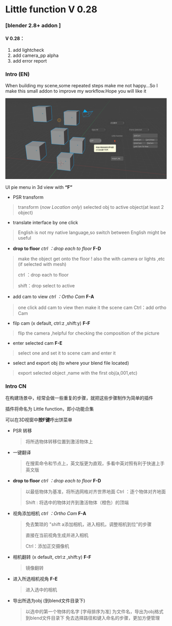 # Little function V 0.28

### [blender 2.8+ addon ]

#### V 0.28：

1. add lightcheck
2. add camera_pp alpha
3. add error report

### Intro (EN)

When building my scene,some repeated steps make me not happy…So I make this small addon to improve my workflow.Hope you will like it

![image-20200703180939060](image/image-20200703180939060.png)



UI pie menu in 3d view with **“F”**

+ PSR transform

> transform (*now Location only*) selected obj to active object(at least 2 object)

+ translate interface by one click

> English is not my native language,so switch between English might be useful

+ **drop to floor** *ctrl ：drop each to floor* **F-D**

> make the object get onto the floor ! also the with camera or lights ,etc (if selected with mesh)
>
> ctrl ：drop each to floor
>
> shift：drop select to active

+ add cam to view *ctrl ：Ortho Cam* **F-A**

> one click add cam to view
> then make it the scene cam
> Ctrl：add ortho Cam 

+ filp cam (x default, ctrl:z ,shift:y) **F-F**

> flip the camera ,helpful for checking the composition of the picture

+ enter selected cam **F-E**

> select one and set it to scene cam and enter it

+ select and export obj (to where your blend file located)

> export selected object ,name with the first obj(a,001,etc)



### Intro CN

在构建场景中，经常会做一些重复的步骤，就把这些步骤制作为简单的插件

插件将命名为 Little function，即小功能合集

可以在3D视窗中**按F键**呼出饼菜单

+ PSR 转移

    > 将所选物体转移位置到激活物体上

+ 一键翻译

    > 在搜索命令和节点上，英文版更为直观，多看中英对照有利于快速上手英文版

+ **drop to floor** *ctrl ：drop each to floor*  **F-D**

    > 以最低物体为基准，将所选网格对齐世界地面
    > Ctrl ：逐个物体对齐地面
    >
    > Shift : 将选中的物体对齐到激活物体（橙色）的顶端

+ 视角添加相机 *ctrl ：Ortho Cam*  **F-A**

    > 免去繁琐的 "shift a添加相机，进入相机，调整相机到位"的步骤
    >
    > 直接在当前视角生成并进入相机
    >
    > Ctrl：添加正交摄像机 

+ 相机翻转 (x default, ctrl:z ,shift:y) **F-F**

    > 镜像翻转

+ 进入所选相机视角 **F-E**

    > 进入选中的相机

+ 导出所选为obj (到blend文件目录下)

    > 以选中的第一个物体的名字 [字母排序为准] 为文件名，导出为obj格式到blend文件目录下
    > 免去选择路径和键入命名的步骤，更加方便管理